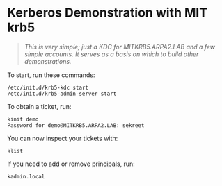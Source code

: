 # Kerberos Demonstration with MIT krb5

> *This is very simple; just a KDC for MITKRB5.ARPA2.LAB and a few
> simple accounts.  It serves as a basis on which to build
> other demonstrations.*

To start, run these commands:

    /etc/init.d/krb5-kdc start
    /etc/init.d/krb5-admin-server start

To obtain a ticket, run:

    kinit demo
    Password for demo@MITKRB5.ARPA2.LAB: sekreet

You can now inspect your tickets with:

    klist

If you need to add or remove principals, run:

    kadmin.local

